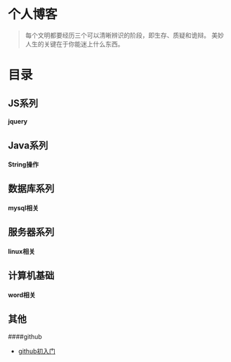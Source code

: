 # 个人博客

> 每个文明都要经历三个可以清晰辨识的阶段，即生存、质疑和诡辩。
美妙人生的关键在于你能迷上什么东西。

# 目录

## JS系列
#### jquery

## Java系列
#### String操作

## 数据库系列
####  mysql相关

## 服务器系列
#### linux相关

## 计算机基础
#### word相关

## 其他
####github
* [github初入门](https://github.com/thinkuncle/thinkuncle.github.io/issues/2)

